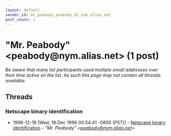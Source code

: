 ```yaml
---
layout: default
sender_id: mr_peabody_peabody_at_nym_alias_net_
post_count: 1
---
```


# "Mr. Peabody" <peabody<span>@</span>nym.alias.net> (1 post)

_Be aware that many list participants used multiple email addresses over their time active on the list. As such this page may not contain all threads available._

## Threads

### Netscape binary identification
+ 1996-12-18 (Wed, 18 Dec 1996 00:54:41 -0800 (PST)) - [Netscape binary identification](/archive/1996/12/e1f1f67b5797f77d2f5669166e08620d761c388a268d2e2f868d963536abccd5) - _"Mr. Peabody" \<peabody@nym.alias.net\>_

